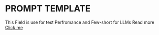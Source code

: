 # PROMPT TEMPLATE


This Field is use for test Perfromance and Few-short for LLMs
Read more [Click me](https://www.promptingguide.ai/introduction/settings)